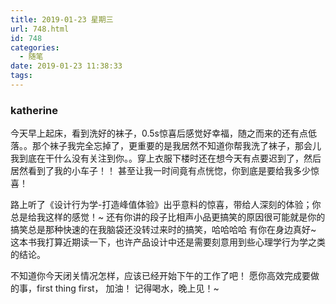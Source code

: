 ```yaml
---
title: 2019-01-23 星期三
url: 748.html
id: 748
categories:
  - 随笔
date: 2019-01-23 11:38:33
tags:
---
```


### katherine

今天早上起床，看到洗好的袜子，0.5s惊喜后感觉好幸福，随之而来的还有点低落。。那个袜子我完全忘掉了，更重要的是我居然不知道你帮我洗了袜子，那会儿我到底在干什么没有关注到你。。穿上衣服下楼时还在想今天有点要迟到了，然后居然看到了我的小车子！！ 甚至让我一时间竟有点恍惚，你到底是要给我多少惊喜！

路上听了《设计行为学-打造峰值体验》出乎意料的惊喜，带给人深刻的体验；你总是给我这样的感觉！~ 还有你讲的段子比相声小品更搞笑的原因很可能就是你的搞笑总是那种快速的在我脑袋还没转过来时的搞笑，哈哈哈哈 有你在身边真好~ 这本书我打算近期读一下，也许产品设计中还是需要刻意用到些心理学行为学之类的结论。

不知道你今天闭关情况怎样，应该已经开始下午的工作了吧！ 愿你高效完成要做的事，first thing first， 加油！ 记得喝水，晚上见！~